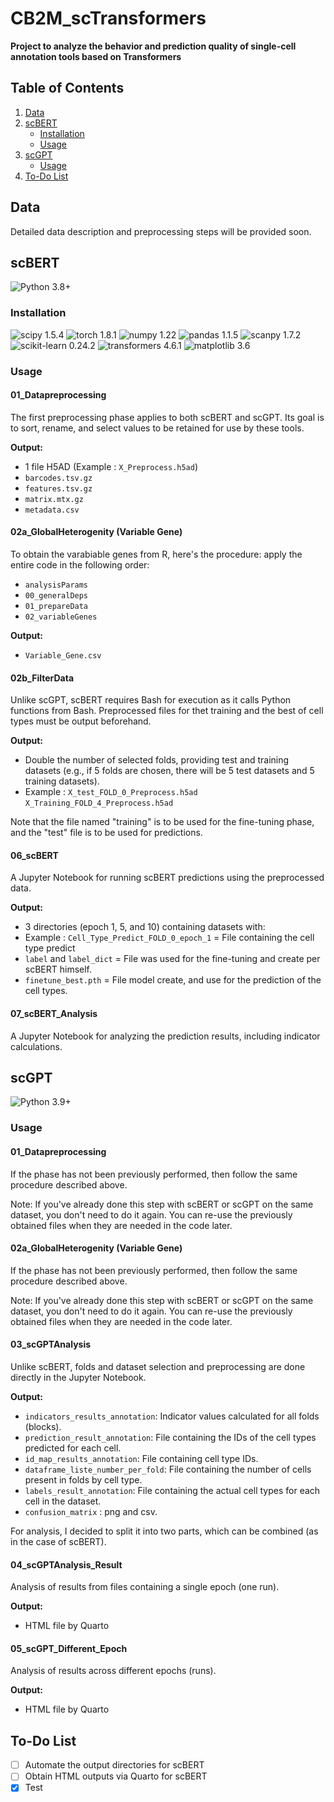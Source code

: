# CB2M_scTransformers 
**Project to analyze the behavior and prediction quality of single-cell annotation tools based on Transformers** 

## Table of Contents 
1. [Data](#data)
2. [scBERT](#scbert)
   - [Installation](#installation)
   - [Usage](#usage)
3. [scGPT](#scgpt)
   - [Usage](#usage-1)
4. [To-Do List](#to-do-list)

## Data 
Detailed data description and preprocessing steps will be provided soon.

## scBERT 
![Python 3.8+](https://img.shields.io/badge/python-3.6.8-brightgreen) 
### Installation 
![scipy 1.5.4](https://img.shields.io/badge/scipy-1.5.4-yellowgreen) ![torch 1.8.1](https://img.shields.io/badge/torch-1.8.1-orange) ![numpy 1.22](https://img.shields.io/badge/numpy-1.19.2-red) ![pandas 1.1.5](https://img.shields.io/badge/pandas-1.1.5-lightgrey) ![scanpy 1.7.2](https://img.shields.io/badge/scanpy-1.7.2-blue) ![scikit-learn 0.24.2](https://img.shields.io/badge/scikit__learn-0.24.2-green) ![transformers 4.6.1](https://img.shields.io/badge/transformers-4.6.1-yellow) ![matplotlib 3.6](https://img.shields.io/badge/matplotlib-3.6-blue) 
### Usage 

#### 01_Datapreprocessing 
The first preprocessing phase applies to both scBERT and scGPT. Its goal is to sort, rename, and select values to be retained for use by these tools. 

**Output:** 
- 1 file H5AD (Example : `X_Preprocess.h5ad`)
- `barcodes.tsv.gz`
- `features.tsv.gz`
- `matrix.mtx.gz`
- `metadata.csv`

#### 02a_GlobalHeterogenity (Variable Gene)

To obtain the varabiable genes from R, here's the procedure: apply the entire code in the following order:
- `analysisParams`
- `00_generalDeps`
- `01_prepareData`
- `02_variableGenes`

**Output:** 
- `Variable_Gene.csv`

#### 02b_FilterData 
Unlike scGPT, scBERT requires Bash for execution as it calls Python functions from Bash. Preprocessed files for thet training and the best of cell types must be output beforehand. 

**Output:** 
- Double the number of selected folds, providing test and training datasets (e.g., if 5 folds are chosen, there will be 5 test datasets and 5 training datasets).
- Example : `X_test_FOLD_0_Preprocess.h5ad` `X_Training_FOLD_4_Preprocess.h5ad`

Note that the file named "training" is to be used for the fine-tuning phase, and the "test" file is to be used for predictions.

#### 06_scBERT
A Jupyter Notebook for running scBERT predictions using the preprocessed data. 

**Output:** 
- 3 directories (epoch 1, 5, and 10) containing datasets with:
- Example : `Cell_Type_Predict_FOLD_0_epoch_1` = File containing the cell type predict
- `label` and `label_dict` = File was used for the fine-tuning and create per scBERT himself.
- `finetune_best.pth` = File model create, and use for the prediction of the cell types.

#### 07_scBERT_Analysis 
A Jupyter Notebook for analyzing the prediction results, including indicator calculations. 

## scGPT 
![Python 3.9+](https://img.shields.io/badge/python-3.6.8-brightgreen) 

### Usage 

#### 01_Datapreprocessing 

If the phase has not been previously performed, then follow the same procedure described above. 

Note: If you've already done this step with scBERT or scGPT on the same dataset, you don't need to do it again. You can re-use the previously obtained files when they are needed in the code later.

#### 02a_GlobalHeterogenity (Variable Gene)

If the phase has not been previously performed, then follow the same procedure described above. 

Note: If you've already done this step with scBERT or scGPT on the same dataset, you don't need to do it again. You can re-use the previously obtained files when they are needed in the code later.

#### 03_scGPTAnalysis

Unlike scBERT, folds and dataset selection and preprocessing are done directly in the Jupyter Notebook. 

**Output:** 

- `indicators_results_annotation`: Indicator values calculated for all folds (blocks).
- `prediction_result_annotation`: File containing the IDs of the cell types predicted for each cell.
- `id_map_results_annotation`: File containing cell type IDs.
- `dataframe_liste_number_per_fold`: File containing the number of cells present in folds by cell type.
- `labels_result_annotation`: File containing the actual cell types for each cell in the dataset.
- `confusion_matrix` : png and csv.


For analysis, I decided to split it into two parts, which can be combined (as in the case of scBERT).

#### 04_scGPTAnalysis_Result

Analysis of results from files containing a single epoch (one run). 

**Output:** 
- HTML file by Quarto 

#### 05_scGPT_Different_Epoch 

Analysis of results across different epochs (runs). 

**Output:** 
- HTML file by Quarto

## To-Do List 
- [ ] Automate the output directories for scBERT
- [ ] Obtain HTML outputs via Quarto for scBERT 
- [x] Test 
